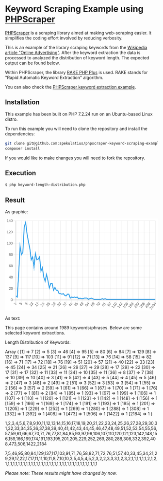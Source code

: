# Keyword Scraping Example using [PHPScraper](https://phpscraper.de)

[PHPScraper](https://github.com/spekulatius/PHPScraper) is a scraping library aimed at making web-scraping easier. It simplifies the coding effort involved by reducing verbosity.

This is an example of the library scraping keywords from the [Wikipedia article "Online Advertising"](https://en.wikipedia.org/wiki/Online_advertising). After the keyword extraction the data is processed to analyzed the distribution of keyword length. The expected output can be found below.

Within PHPScraper, the library [RAKE PHP Plus](https://github.com/Donatello-za/rake-php-plus) is used. RAKE stands for "Rapid Automatic Keyword Extraction" algorithm.

You can also check the [PHPScraper keyword extraction example](https://github.com/spekulatius/phpscraper-keyword-scraping-example).


## Installation

This example has been built on PHP 7.2.24 run on an Ubuntu-based Linux distro.

To run this example you will need to clone the repository and install the dependencies:

```bash
git clone git@github.com:spekulatius/phpscraper-keyword-scraping-example.git
composer install
```

If you would like to make changes you will need to fork the repository.

## Execution

```bash
$ php keyword-length-distribution.php
```


## Result

As graphic:

[![Keyword Length Distribution for "Online Marketing"](/images/chart.png)](https://quickchart.io/sandbox/#{%22type%22:%22line%22,%22data%22:{%22labels%22:[%22%22,%22%22,%22%22,%22%22,%22%22,%22%22,%22%22,%22%22,%22%22,%22%22,%22%22,%22%22,%22%22,%22%22,%22%22,%22%22,%221%20month%22,%22%22,%22%22,%22%22,%22%22,%22%22,%22%22,%22%22,%22%22,%22%22,%22%22,%22%22,%22%22,%22%22,%22%22,%22%22,%22%22],%22datasets%22:[{%22fill%22:false,%22backgroundColor%22:%22rgb(54,%20162,%20235)%22,%22borderColor%22:%22rgb(54,%20162,%20235)%22,%22data%22:[31,34,25,32,24,34,30,30,21,31,21,28,21,27,28,22,20,21,27,29,23,38,21,24,29,22,27,21,20,18,14,18,18],%22pointRadius%22:0}]},%22options%22:{%22title%22:{%22display%22:false},%22legend%22:{%22display%22:false}}})

As text:

This page contains around 1989 keywords/phrases.
Below are some selected keyword extractions.

Length Distribution of Keywords:

Array
(
    [1] => 7
    [2] => 5
    [3] => 46
    [4] => 95
    [5] => 80
    [6] => 84
    [7] => 129
    [8] => 137
    [9] => 117
    [10] => 103
    [11] => 91
    [12] => 71
    [13] => 76
    [14] => 58
    [15] => 82
    [16] => 71
    [17] => 72
    [18] => 76
    [19] => 51
    [20] => 57
    [21] => 40
    [22] => 33
    [23] => 45
    [24] => 34
    [25] => 21
    [26] => 29
    [27] => 29
    [28] => 17
    [29] => 22
    [30] => 17
    [31] => 17
    [32] => 11
    [33] => 11
    [34] => 10
    [35] => 11
    [36] => 8
    [37] => 7
    [38] => 10
    [39] => 10
    [40] => 3
    [41] => 5
    [42] => 4
    [43] => 5
    [44] => 4
    [45] => 5
    [46] => 2
    [47] => 3
    [48] => 2
    [49] => 2
    [51] => 3
    [52] => 3
    [53] => 3
    [54] => 1
    [55] => 2
    [56] => 3
    [57] => 2
    [59] => 1
    [61] => 1
    [66] => 1
    [67] => 1
    [70] => 1
    [71] => 1
    [76] => 2
    [77] => 1
    [81] => 2
    [84] => 1
    [85] => 1
    [93] => 1
    [97] => 1
    [99] => 1
    [106] => 1
    [107] => 1
    [110] => 1
    [120] => 1
    [121] => 1
    [123] => 1
    [142] => 1
    [148] => 1
    [156] => 1
    [159] => 1
    [166] => 1
    [169] => 1
    [174] => 1
    [191] => 1
    [193] => 1
    [195] => 1
    [201] => 1
    [205] => 1
    [229] => 1
    [252] => 1
    [269] => 1
    [280] => 1
    [288] => 1
    [308] => 1
    [332] => 1
    [392] => 1
    [408] => 1
    [473] => 1
    [506] => 1
    [1422] => 1
    [2184] => 1
)

1,2,3,4,5,6,7,8,9,10,11,12,13,14,15,16,17,18,19,20,21,22,23,24,25,26,27,28,29,30,31,32,33,34,35,36,37,38,39,40,41,42,43,44,45,46,47,48,49,51,52,53,54,55,56,57,59,61,66,67,70,71,76,77,81,84,85,93,97,99,106,107,110,120,121,123,142,148,156,159,166,169,174,191,193,195,201,205,229,252,269,280,288,308,332,392,408,473,506,1422,2184

7,5,46,95,80,84,129,137,117,103,91,71,76,58,82,71,72,76,51,57,40,33,45,34,21,29,29,17,22,17,17,11,11,10,11,8,7,10,10,3,5,4,5,4,5,2,3,2,2,3,3,3,1,2,3,2,1,1,1,1,1,1,2,1,2,1,1,1,1,1,1,1,1,1,1,1,1,1,1,1,1,1,1,1,1,1,1,1,1,1,1,1,1,1,1,1,1,1,1,1,1


*Please note: These results might have changed by now.*
